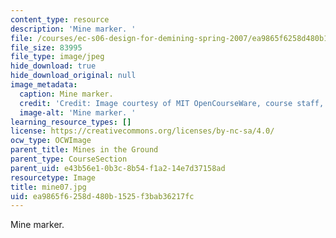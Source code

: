 ```yaml
---
content_type: resource
description: 'Mine marker. '
file: /courses/ec-s06-design-for-demining-spring-2007/ea9865f6258d480b1525f3bab36217fc_mine07.jpg
file_size: 83995
file_type: image/jpeg
hide_download: true
hide_download_original: null
image_metadata:
  caption: Mine marker.
  credit: 'Credit: Image courtesy of MIT OpenCourseWare, course staff, and students.'
  image-alt: 'Mine marker. '
learning_resource_types: []
license: https://creativecommons.org/licenses/by-nc-sa/4.0/
ocw_type: OCWImage
parent_title: Mines in the Ground
parent_type: CourseSection
parent_uid: e43b56e1-0b3c-8b54-f1a2-14e7d37158ad
resourcetype: Image
title: mine07.jpg
uid: ea9865f6-258d-480b-1525-f3bab36217fc
---
```

Mine marker. 